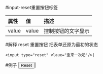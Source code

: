 #input-reset重置按钮标签

|属性|值|描述|
|:-|:-|:-|
|value|value|控制按钮的文字显示|

#解释
    reset    重置按钮         把表单还原为最初的状态

```
<input type="reset" vlaue="重来一次吧"/>|
```

#例子
<input type="reset" vlaue="重来一次吧"/>|
